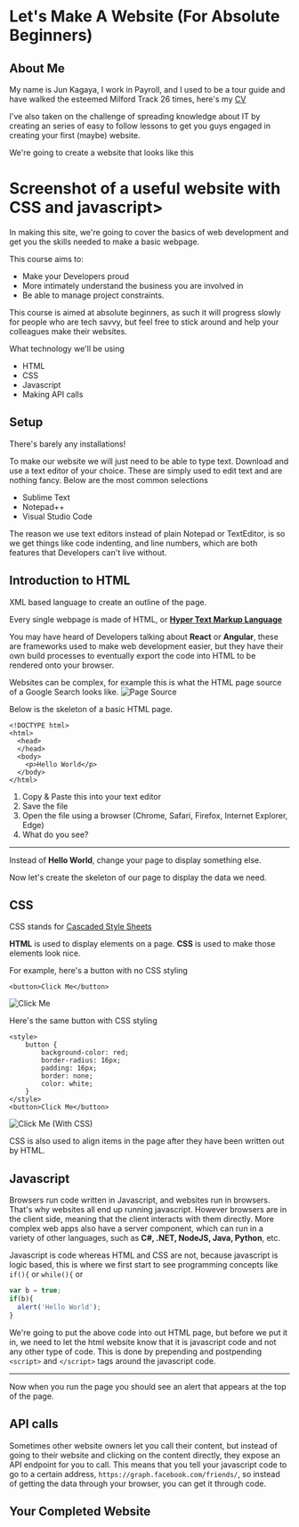 # Let's Make A Website (For Absolute Beginners)

## About Me

My name is Jun Kagaya, I work in Payroll, and I used to be a tour guide and have walked the esteemed Milford Track 26 times, here's my [CV](https://gieoon.github.io/CV/)

I've also taken on the challenge of spreading knowledge about IT by creating an series of easy to follow lessons to get you guys engaged in creating your first (maybe) website.  

We're going to create a website that looks like this
# Screenshot of a useful website with CSS and javascript>

In making this site, we're going to cover the basics of web development and get you the skills needed to make a basic webpage.

This course aims to:
- Make your Developers proud
- More intimately understand the business you are involved in
- Be able to manage project constraints.

This course is aimed at absolute beginners, as such it will progress slowly for people who are tech savvy, but feel free to stick around and help your colleagues make their websites.

What technology we'll be using
- HTML
- CSS
- Javascript
- Making API calls

## Setup

There's barely any installations!

To make our website we will just need to be able to type text.
Download and use a text editor of your choice. These are simply used to edit text and are nothing fancy.
Below are the most common selections
- Sublime Text
- Notepad++
- Visual Studio Code

The reason we use text editors instead of plain Notepad or TextEditor, is so we get things like code indenting, and line numbers, which are both features that Developers can't live without.

## Introduction to HTML

XML based language to create an outline of the page.

Every single webpage is made of HTML, or [__Hyper Text Markup Language__](https://www.google.com/search?ei=nAptXcDHGbnTz7sPi4-sqAk&q=what+does+html+stand+for&oq=what+does+html+stand+for&gs_l=psy-ab.3..0j0i7i30l9.1723.2177..3487...0.2..0.363.554.0j1j0j1......0....1..gws-wiz.......0i71j0i10.KWPGF8WAYW4&ved=0ahUKEwjAhaW5kbLkAhW56XMBHYsHC5UQ4dUDCAo&uact=5)

You may have heard of Developers talking about __React__ or __Angular__, these are frameworks used to make web development easier, but they have their own build processes to eventually export the code into HTML to be rendered onto your browser.

Websites can be complex, for example this is what the HTML page source of a Google Search looks like.
![Page Source](https://github.com/gieoon/MakeMyWebsite/PageSource.png "Page Source")

Below is the skeleton of a basic HTML page.
```
<!DOCTYPE html>
<html>
  <head>
  </head>
  <body>
    <p>Hello World</p>
  </body>
</html>
```
1. Copy & Paste this into your text editor
1. Save the file
1. Open the file using a browser (Chrome, Safari, Firefox, Internet Explorer, Edge) 
1. What do you see?

___

Instead of __Hello World__, change your page to display something else.

Now let's create the skeleton of our page to display the data we need.

## CSS

CSS stands for [Cascaded Style Sheets](https://www.google.com/search?ei=oAptXcrsNYXUz7sP3MmioA4&q=what+does+css+stand+for&oq=what+does+css+stand+for&gs_l=psy-ab.3..0i71l8.709049.709354..709468...0.3..0.180.343.0j2......0....1..gws-wiz.oWYX2ZDevY4&ved=0ahUKEwjKvLW7kbLkAhUF6nMBHdykCOQQ4dUDCAo&uact=5)

__HTML__ is used to display elements on a page. __CSS__ is used to make those elements look nice.

For example, here's a button with no CSS styling
```
<button>Click Me</button>
```
![Click Me](https://github.com/gieoon/MakeMyWebsite/ClickMe.png "Click Me")


Here's the same button with CSS styling
```
<style>
	button {
    	background-color: red;
        border-radius: 16px;
        padding: 16px;
        border: none;
        color: white;
    }
</style>
<button>Click Me</button>
```
![Click Me (With CSS)](https://github.com/gieoon/MakeMyWebsite/ClickMeCSS.png "Click Me (With CSS)")

CSS is also used to align items in the page after they have been written out by HTML.

## Javascript

Browsers run code written in Javascript, and websites run in browsers. That's why websites all end up running javascript.
However browsers are in the client side, meaning that the client interacts with them directly.
More complex web apps also have a server component, which can run in a variety of other languages, such as __C#, .NET, NodeJS, Java, Python__, etc. 

Javascript is code whereas HTML and CSS are not, because javascript is logic based, this is where we first start to see programming concepts like `if(){` or `while(){` 
or
```javascript
var b = true;
if(b){
  alert('Hello World');
}
``` 

We're going to put the above code into out HTML page, but before we put it in, we need to let the html website know that it is javascript code and not any other type of code.
This is done by prepending and postpending `<script>` and `</script>` tags around the javascript code.

___

Now when you run the page you should see an alert that appears at the top of the page.

## API calls

Sometimes other website owners let you call their content, but instead of going to their website and clicking on the content directly, they expose an API endpoint for you to call.
This means that you tell your javascript code to go to a certain address, `https://graph.facebook.com/friends/`, so instead of getting the data through your browser, you can get it through code.

## Your Completed Website


